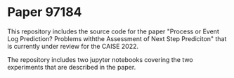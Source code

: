 # Paper 97184

This repository includes the source code for the paper "Process or Event Log Prediction? Problems withthe Assessment of Next Step Prediciton" that is currently under review for the CAISE 2022.

The repository includes two jupyter notebooks covering the two experiments that are described in the paper.
